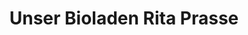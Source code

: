 ---
title: "Unser Bioladen Rita Prasse"
url: /heide/unser-bioladen-rita-prasse/
shop: Lebensmittel
---